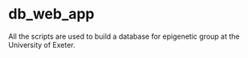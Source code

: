 # db_web_app
All the scripts are used to build a database for epigenetic group at the University of Exeter.
